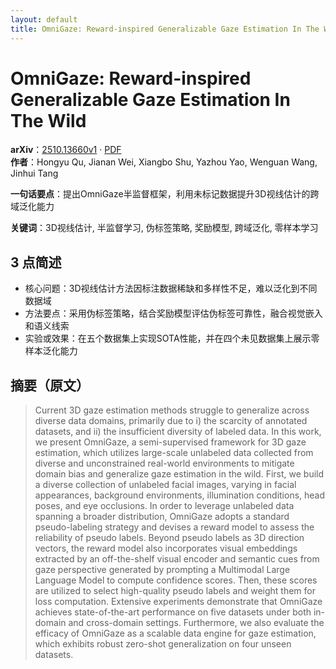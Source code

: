 ```yaml
---
layout: default
title: OmniGaze: Reward-inspired Generalizable Gaze Estimation In The Wild
---
```


# OmniGaze: Reward-inspired Generalizable Gaze Estimation In The Wild
**arXiv**：[2510.13660v1](https://arxiv.org/abs/2510.13660) · [PDF](https://arxiv.org/pdf/2510.13660.pdf)  
**作者**：Hongyu Qu, Jianan Wei, Xiangbo Shu, Yazhou Yao, Wenguan Wang, Jinhui Tang  

**一句话要点**：提出OmniGaze半监督框架，利用未标记数据提升3D视线估计的跨域泛化能力

**关键词**：3D视线估计, 半监督学习, 伪标签策略, 奖励模型, 跨域泛化, 零样本学习

## 3 点简述
- 核心问题：3D视线估计方法因标注数据稀缺和多样性不足，难以泛化到不同数据域
- 方法要点：采用伪标签策略，结合奖励模型评估伪标签可靠性，融合视觉嵌入和语义线索
- 实验或效果：在五个数据集上实现SOTA性能，并在四个未见数据集上展示零样本泛化能力

## 摘要（原文）

> Current 3D gaze estimation methods struggle to generalize across diverse data
> domains, primarily due to i) the scarcity of annotated datasets, and ii) the
> insufficient diversity of labeled data. In this work, we present OmniGaze, a
> semi-supervised framework for 3D gaze estimation, which utilizes large-scale
> unlabeled data collected from diverse and unconstrained real-world environments
> to mitigate domain bias and generalize gaze estimation in the wild. First, we
> build a diverse collection of unlabeled facial images, varying in facial
> appearances, background environments, illumination conditions, head poses, and
> eye occlusions. In order to leverage unlabeled data spanning a broader
> distribution, OmniGaze adopts a standard pseudo-labeling strategy and devises a
> reward model to assess the reliability of pseudo labels. Beyond pseudo labels
> as 3D direction vectors, the reward model also incorporates visual embeddings
> extracted by an off-the-shelf visual encoder and semantic cues from gaze
> perspective generated by prompting a Multimodal Large Language Model to compute
> confidence scores. Then, these scores are utilized to select high-quality
> pseudo labels and weight them for loss computation. Extensive experiments
> demonstrate that OmniGaze achieves state-of-the-art performance on five
> datasets under both in-domain and cross-domain settings. Furthermore, we also
> evaluate the efficacy of OmniGaze as a scalable data engine for gaze
> estimation, which exhibits robust zero-shot generalization on four unseen
> datasets.

